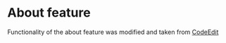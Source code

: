 # About feature
Functionality of the about feature was modified and taken from [CodeEdit](https://github.com/CodeEditApp/CodeEdit/tree/main/CodeEdit/Features/About)
